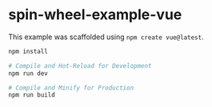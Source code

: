 # spin-wheel-example-vue

This example was scaffolded using `npm create vue@latest`.

```sh
npm install

# Compile and Hot-Reload for Development
npm run dev

# Compile and Minify for Production
npm run build
```